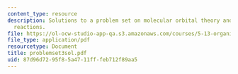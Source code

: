 ```yaml
---
content_type: resource
description: Solutions to a problem set on molecular orbital theory and pericyclic
  reactions.
file: https://ol-ocw-studio-app-qa.s3.amazonaws.com/courses/5-13-organic-chemistry-ii-fall-2003/87d96d7295f85a4711fffeb712f89aa5_problemset3sol.pdf
file_type: application/pdf
resourcetype: Document
title: problemset3sol.pdf
uid: 87d96d72-95f8-5a47-11ff-feb712f89aa5
---
```

